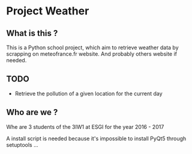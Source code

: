 # Project Weather

## What is this ?

This is a Python school project, which aim to retrieve weather data by scrapping on meteofrance.fr website.
And probably others website if needed.

## TODO
- Retrieve the pollution of a given location for the current day

## Who are we ?

Whe are 3 students of the 3IW1 at ESGI for the year 2016 - 2017

A install script is needed because it's impossible to install PyQt5 through setuptools ...